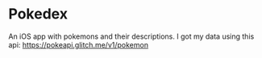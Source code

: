 # Pokedex

An iOS app with pokemons and their descriptions.
I got my data using this api:
https://pokeapi.glitch.me/v1/pokemon
